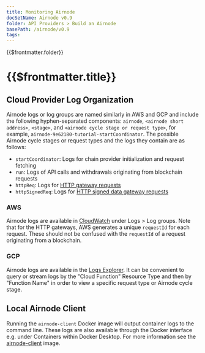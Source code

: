 ```yaml
---
title: Monitoring Airnode
docSetName: Airnode v0.9
folder: API Providers > Build an Airnode
basePath: /airnode/v0.9
tags:
---
```


<TitleSpan>{{$frontmatter.folder}}</TitleSpan>

# {{$frontmatter.title}}

<VersionWarning/>

<TocHeader />
<TOC class="table-of-contents" :include-level="[2,3]" />

## Cloud Provider Log Organization

Airnode logs or log groups are named similarly in AWS and GCP and include the
following hyphen-separated components: `airnode`, `<airnode short address>`,
`<stage>`, and `<airnode cycle stage or request type>`, for example,
`airnode-9e62180-tutorial-startCoordinator`. The possible Airnode cycle stages
or request types and the logs they contain are as follows:

- `startCoordinator`: Logs for chain provider initialization and request
  fetching
- `run`: Logs of API calls and withdrawals originating from blockchain requests
- `httpReq`: Logs for [HTTP gateway requests](./http-gateways.md)
- `httpSignedReq`: Logs for
  [HTTP signed data gateway requests](./http-gateways.md)

### AWS

Airnode logs are available in
[CloudWatch](https://console.aws.amazon.com/cloudwatch) under Logs > Log groups.
Note that for the HTTP gateways, AWS generates a unique `requestId` for each
request. These should not be confused with the `requestId` of a request
originating from a blockchain.

### GCP

Airnode logs are available in the
[Logs Explorer](https://console.cloud.google.com/logs/). It can be convenient to
query or stream logs by the "Cloud Function" Resource Type and then by "Function
Name" in order to view a specific request type or Airnode cycle stage.

## Local Airnode Client

Running the `airnode-client` Docker image will output container logs to the
command line. These logs are also available through the Docker interface e.g.
under Containers within Docker Desktop. For more information see the
[airnode-client](../../docker/client-image.md#checking-airnode-logs) image.
